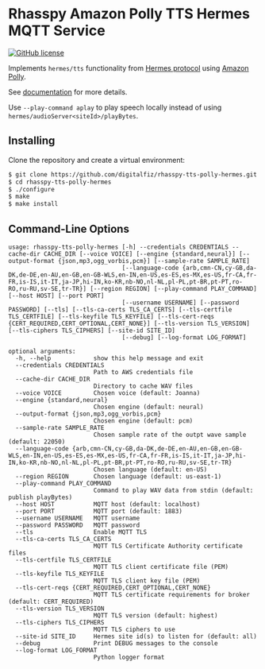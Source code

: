 # Rhasspy Amazon Polly TTS Hermes MQTT Service

[![GitHub license](https://img.shields.io/github/license/digitalfiz/rhasspy-tts-polly-hermes.svg)](https://github.com/digitalfiz/rhasspy-tts-polly-hermes/blob/master/LICENSE)

Implements `hermes/tts` functionality from [Hermes protocol](https://docs.snips.ai/reference/hermes) using [Amazon Polly](https://docs.aws.amazon.com/polly/latest/dg/what-is.html).

See [documentation](https://rhasspy.readthedocs.io/en/latest/text-to-speech/#amazon-polly) for more details.

Use `--play-command aplay` to play speech locally instead of using `hermes/audioServer<siteId>/playBytes`.

## Installing

Clone the repository and create a virtual environment:

```bash
$ git clone https://github.com/digitalfiz/rhasspy-tts-polly-hermes.git
$ cd rhasspy-tts-polly-hermes
$ ./configure
$ make
$ make install
```

## Command-Line Options

```
usage: rhasspy-tts-polly-hermes [-h] --credentials CREDENTIALS --cache-dir CACHE_DIR [--voice VOICE] [--engine {standard,neural}] [--output-format {json,mp3,ogg_vorbis,pcm}] [--sample-rate SAMPLE_RATE]
                                [--language-code {arb,cmn-CN,cy-GB,da-DK,de-DE,en-AU,en-GB,en-GB-WLS,en-IN,en-US,es-ES,es-MX,es-US,fr-CA,fr-FR,is-IS,it-IT,ja-JP,hi-IN,ko-KR,nb-NO,nl-NL,pl-PL,pt-BR,pt-PT,ro-RO,ru-RU,sv-SE,tr-TR}] [--region REGION] [--play-command PLAY_COMMAND] [--host HOST] [--port PORT]
                                [--username USERNAME] [--password PASSWORD] [--tls] [--tls-ca-certs TLS_CA_CERTS] [--tls-certfile TLS_CERTFILE] [--tls-keyfile TLS_KEYFILE] [--tls-cert-reqs {CERT_REQUIRED,CERT_OPTIONAL,CERT_NONE}] [--tls-version TLS_VERSION] [--tls-ciphers TLS_CIPHERS] [--site-id SITE_ID]
                                [--debug] [--log-format LOG_FORMAT]

optional arguments:
  -h, --help            show this help message and exit
  --credentials CREDENTIALS
                        Path to AWS credentials file
  --cache-dir CACHE_DIR
                        Directory to cache WAV files
  --voice VOICE         Chosen voice (default: Joanna)
  --engine {standard,neural}
                        Chosen engine (default: neural)
  --output-format {json,mp3,ogg_vorbis,pcm}
                        Chosen engine (default: pcm)
  --sample-rate SAMPLE_RATE
                        Chosen sample rate of the outpt wave sample (default: 22050)
  --language-code {arb,cmn-CN,cy-GB,da-DK,de-DE,en-AU,en-GB,en-GB-WLS,en-IN,en-US,es-ES,es-MX,es-US,fr-CA,fr-FR,is-IS,it-IT,ja-JP,hi-IN,ko-KR,nb-NO,nl-NL,pl-PL,pt-BR,pt-PT,ro-RO,ru-RU,sv-SE,tr-TR}
                        Chosen language (default: en-US)
  --region REGION       Chosen language (default: us-east-1)
  --play-command PLAY_COMMAND
                        Command to play WAV data from stdin (default: publish playBytes)
  --host HOST           MQTT host (default: localhost)
  --port PORT           MQTT port (default: 1883)
  --username USERNAME   MQTT username
  --password PASSWORD   MQTT password
  --tls                 Enable MQTT TLS
  --tls-ca-certs TLS_CA_CERTS
                        MQTT TLS Certificate Authority certificate files
  --tls-certfile TLS_CERTFILE
                        MQTT TLS client certificate file (PEM)
  --tls-keyfile TLS_KEYFILE
                        MQTT TLS client key file (PEM)
  --tls-cert-reqs {CERT_REQUIRED,CERT_OPTIONAL,CERT_NONE}
                        MQTT TLS certificate requirements for broker (default: CERT_REQUIRED)
  --tls-version TLS_VERSION
                        MQTT TLS version (default: highest)
  --tls-ciphers TLS_CIPHERS
                        MQTT TLS ciphers to use
  --site-id SITE_ID     Hermes site id(s) to listen for (default: all)
  --debug               Print DEBUG messages to the console
  --log-format LOG_FORMAT
                        Python logger format
```

